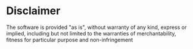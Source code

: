 # Disclaimer

The software is provided "as is", without warranty of any kind, express or implied, including but not limited to the warranties of merchantability, fitness for particular purpose and non-infringement

